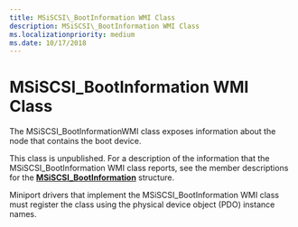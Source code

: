 ```yaml
---
title: MSiSCSI\_BootInformation WMI Class
description: MSiSCSI\_BootInformation WMI Class
ms.localizationpriority: medium
ms.date: 10/17/2018
---
```


# MSiSCSI\_BootInformation WMI Class


The MSiSCSI\_BootInformationWMI class exposes information about the node that contains the boot device.

This class is unpublished. For a description of the information that the MSiSCSI\_BootInformation WMI class reports, see the member descriptions for the [**MSiSCSI\_BootInformation**](/windows-hardware/drivers/ddi/iscsiop/ns-iscsiop-_msiscsi_bootinformation) structure.

Miniport drivers that implement the MSiSCSI\_BootInformation WMI class must register the class using the physical device object (PDO) instance names.

 

